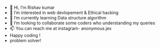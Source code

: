 - 👋 Hi, I’m Rishav kumar
- 👀 I’m interested in web devlopement & Ethical hacking
- 🌱 I’m currently learning Data structure algorithm
- 💞️ I’m looking to collaborate some coders who understanding my queries
- 📫 You can reach me at instagram- anonymous.jex
- Happy coding !
- problem solver!
  

<!---
rishav710/rishav710 is a ✨ special ✨ repository because its `README.md` (this file) appears on your GitHub profile.
You can click the Preview link to take a look at your changes.
--->
